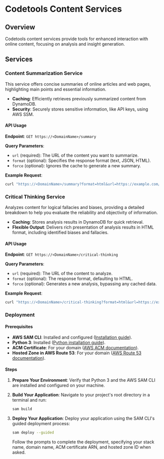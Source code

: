 # Codetools Content Services

## Overview

Codetools content services provide tools for enhanced interaction with online content, focusing on analysis and insight generation.

## Services

### Content Summarization Service

This service offers concise summaries of online articles and web pages, highlighting main points and essential information.

- **Caching**: Efficiently retrieves previously summarized content from DynamoDB.
- **Security**: Securely stores sensitive information, like API keys, using AWS SSM.

#### API Usage

**Endpoint**: `GET https://<DomainName>/summary`

**Query Parameters**:

- `url` (required): The URL of the content you want to summarize.
- `format` (optional): Specifies the response format (text, JSON, HTML).
- `force` (optional): Ignores the cache to generate a new summary.

**Example Request**:

```bash
curl "https://<DomainName>/summary?format=html&url=https://example.com/article"
```

### Critical Thinking Service

Analyzes content for logical fallacies and biases, providing a detailed breakdown to help you evaluate the reliability and objectivity of information.

- **Caching**: Stores analysis results in DynamoDB for quick retrieval.
- **Flexible Output**: Delivers rich presentation of analysis results in HTML format, including identified biases and fallacies.

#### API Usage

**Endpoint**: `GET https://<DomainName>/critical-thinking`

**Query Parameters**:

- `url` (required): The URL of the content to analyze.
- `format` (optional): The response format, defaulting to HTML.
- `force` (optional): Generates a new analysis, bypassing any cached data.

**Example Request**:

```bash
curl "https://<DomainName>/critical-thinking?format=html&url=https://example.com/article"
```

### Deployment

#### Prerequisites

- **AWS SAM CLI**: Installed and configured ([Installation guide](https://docs.aws.amazon.com/serverless-application-model/latest/developerguide/serverless-sam-cli-install.html)).
- **Python 3**: Installed ([Python installation guide](https://www.python.org/downloads/)).
- **ACM Certificate**: For your domain ([AWS ACM documentation](https://docs.aws.amazon.com/acm/latest/userguide/acm-overview.html)).
- **Hosted Zone in AWS Route 53**: For your domain ([AWS Route 53 documentation](https://docs.aws.amazon.com/Route53/latest/DeveloperGuide/Welcome.html)).

#### Steps

1. **Prepare Your Environment**: Verify that Python 3 and the AWS SAM CLI are installed and configured on your machine.

2. **Build Your Application**: Navigate to your project's root directory in a terminal and run:
   ```bash
   sam build
   ```

3. **Deploy Your Application**: Deploy your application using the SAM CLI's guided deployment process:
   ```bash
   sam deploy --guided
   ```
   Follow the prompts to complete the deployment, specifying your stack name, domain name, ACM certificate ARN, and hosted zone ID when asked.

